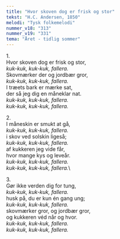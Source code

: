```yaml
---
title: "Hvor skoven dog er frisk og stor"
tekst: "H.C. Andersen, 1850"
melodi: "Tysk folkemelodi"
nummer_v18: "313"
nummer_v19: "331"
tema: "Året - tidlig sommer"
---
```


1\.\
Hvor skoven dog er frisk og stor,\
*kuk-kuk, kuk-kuk, fallera.*\
Skovmærker der og jordbær gror,\
*kuk-kuk, kuk-kuk, fallera.*\
I træets bark er mærke sat,\
der så jeg dig en måneklar nat.\
*kuk-kuk, kuk-kuk, fallera.*\
*kuk-kuk, kuk-kuk, fallera.*

2\.\
I måneskin er smukt at gå,\
*kuk-kuk, kuk-kuk, fallera.*\
i skov ved solskin ligeså;\
*kuk-kuk, kuk-kuk, fallera.*\
af kukkeren jeg vide får,\
hvor mange kys og leveår.\
*kuk-kuk, kuk-kuk, fallera.*\
*kuk-kuk, kuk-kuk, fallera.*\

3\.\
Gør ikke verden dig for tung,\
*kuk-kuk, kuk-kuk, fallera.*\
husk på, du er kun én gang ung;\
*kuk-kuk, kuk-kuk, fallera.*\
skovmærker gror, og jordbær gror,\
og kukkeren véd når og hvor.\
*kuk-kuk, kuk-kuk, fallera.*\
*kuk-kuk, kuk-kuk, fallera.*